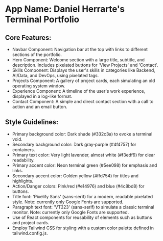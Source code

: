 # **App Name**: Daniel Herrarte's Terminal Portfolio

## Core Features:

- Navbar Component: Navigation bar at the top with links to different sections of the portfolio.
- Hero Component: Welcome section with a large title, subtitle, and description. Includes pixelated buttons for 'View Projects' and 'Contact'.
- Skills Component: Displays the user's skills in categories like Backend, AI/Data, and DevOps, using pixelated tags.
- Projects Component: A gallery of project cards, each simulating an old operating system window.
- Experience Component: A timeline of the user's work experience, displayed in a log-like format.
- Contact Component: A simple and direct contact section with a call to action and an email button.

## Style Guidelines:

- Primary background color: Dark shade (#332c3a) to evoke a terminal void.
- Secondary background color: Dark gray-purple (#4f4757) for containers.
- Primary text color: Very light lavender, almost white (#f3edf9) for clear readability.
- Primary accent color: Neon terminal green (#5ee098) for emphasis and links.
- Secondary accent color: Golden yellow (#ffd754) for titles and highlights.
- Action/Danger colors: Pink/red (#e14976) and blue (#4c8bd8) for buttons.
- Title font: 'Pixelify Sans' (sans-serif) for a modern, readable pixelated style. Note: currently only Google Fonts are supported.
- Paragraph text font: 'VT323' (sans-serif) to simulate a classic terminal monitor. Note: currently only Google Fonts are supported.
- Use of React components for reusability of elements such as buttons and project cards.
- Employ Tailwind CSS for styling with a custom color palette defined in tailwind.config.js.